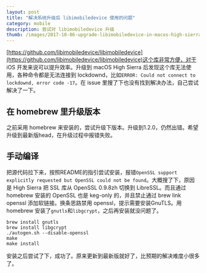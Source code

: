 ```yaml
---
layout: post
title: "解决系统升级后 libimobiledevice 使用的问题"
category: mobile
description: 尝试对 libimobiledevice 升级
thumb: /images/2017-10-06-upgrade-libimobiledevice-in-macos-high-sierra-2.jpg
---
```


[https://github.com/libimobiledevice/libimobiledevice](https://github.com/libimobiledevice/libimobiledevice)这个库非常方便，对于 iOS 开发来说可以提升效率。升级到 macOS High Sierra 后发现这个库无法使用，各种命令都是无法连接到 lockdownd，比如`ERROR: Could not connect to lockdownd, error code -17`。在 issue 里搜了下也没有找到解决办法，自己尝试解决了一下。

## 在 homebrew 里升级版本

之前采用 homebrew 来安装的，尝试升级下版本。升级到1.2.0，仍然出错。希望升级到最新版head，在升级过程中报错失败。

## 手动编译

把源代码拉下来，按照README的指引尝试安装，报错`OpenSSL support explicitly requested but OpenSSL could not be found`。大概搜了下，原因是 High Sierra 把 SSL 库从 OpenSSL 0.9.8zh 切换到 LibreSSL。而且通过 homebrew 安装的 OpenSSL 也是 keg-only 的，并且禁止通过 brew link openssl 添加软链接。换条思路禁用 openssl，提示需要安装GnuTLS。用 homebrew 安装了`gnutls`和`libgcrypt`，之后再安装就没问题了。

```
brew install gnutls
brew install libgcrypt
./autogen.sh --disable-openssl
make
make install
```

安装之后尝试了下，成功了。原来更新到最新版就好了，比预期的解决难度小很多了。